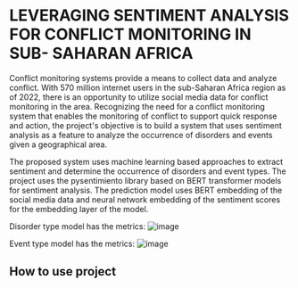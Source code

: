 # LEVERAGING SENTIMENT ANALYSIS FOR CONFLICT MONITORING IN SUB- SAHARAN AFRICA

Conflict monitoring systems provide a means to collect data and analyze conflict. With 570 million internet users in the sub-Saharan Africa region as of 2022, 
there is an opportunity to utilize social media data for conflict monitoring in the area. Recognizing the need for a conflict monitoring system that enables the monitoring of conflict to support quick response and action, the project's objective is to build a system that uses sentiment analysis as a feature to analyze the occurrence of disorders and events given a geographical area. 

The proposed system uses machine learning based approaches to extract sentiment and determine the occurrence of disorders and event types. The project uses the pysentimiento library based on BERT transformer models for sentiment analysis. The prediction model uses BERT embedding of the social media data and neural network embedding of the sentiment scores for the embedding layer of the model. 

Disorder type model has the metrics:
![image](https://github.com/user-attachments/assets/4fc8b84b-c66e-4c47-a58c-dae59026a893)

Event type model has the metrics:
![image](https://github.com/user-attachments/assets/540ced82-5c2e-42f9-b715-68523de0c204)

## How to use project
